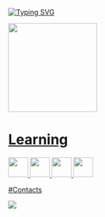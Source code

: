 [![Typing SVG](https://readme-typing-svg.demolab.com/?lines=Bem+Vindo!+Eu+sou+Matheus)](https://git.io/typing-svg)
<div>
<a href="https://github.com/matheus-dev-oliveira">
<img loading="lazy" height="180em" src="https://github-readme-stats.vercel.app/api/top-langs/?username=marisuetti&layout=compact&langs_count=7&theme=nightowl"/> 
</div>

# Learning
<img src="https://cdn.jsdelivr.net/gh/devicons/devicon@latest/icons/html5/html5-plain.svg" width="40" height="40"/> <img src="https://cdn.jsdelivr.net/gh/devicons/devicon@latest/icons/css3/css3-plain.svg" width="40" height="40"/> <img src="https://cdn.jsdelivr.net/gh/devicons/devicon@latest/icons/javascript/javascript-plain.svg" width="40" height="40"/> <img src="https://cdn.jsdelivr.net/gh/devicons/devicon@latest/icons/git/git-original.svg" width="40" height="40"/>

#Contacts
<div>
<a href="https://www.linkedin.com/in/matheusolivdev" target="_blank"><img loading="lazy" src="https://img.shields.io/badge/-LinkedIn-%230077B5?style=for-the-badge&logo=linkedin&logoColor=white" target="_blank"></a>   
</div>
